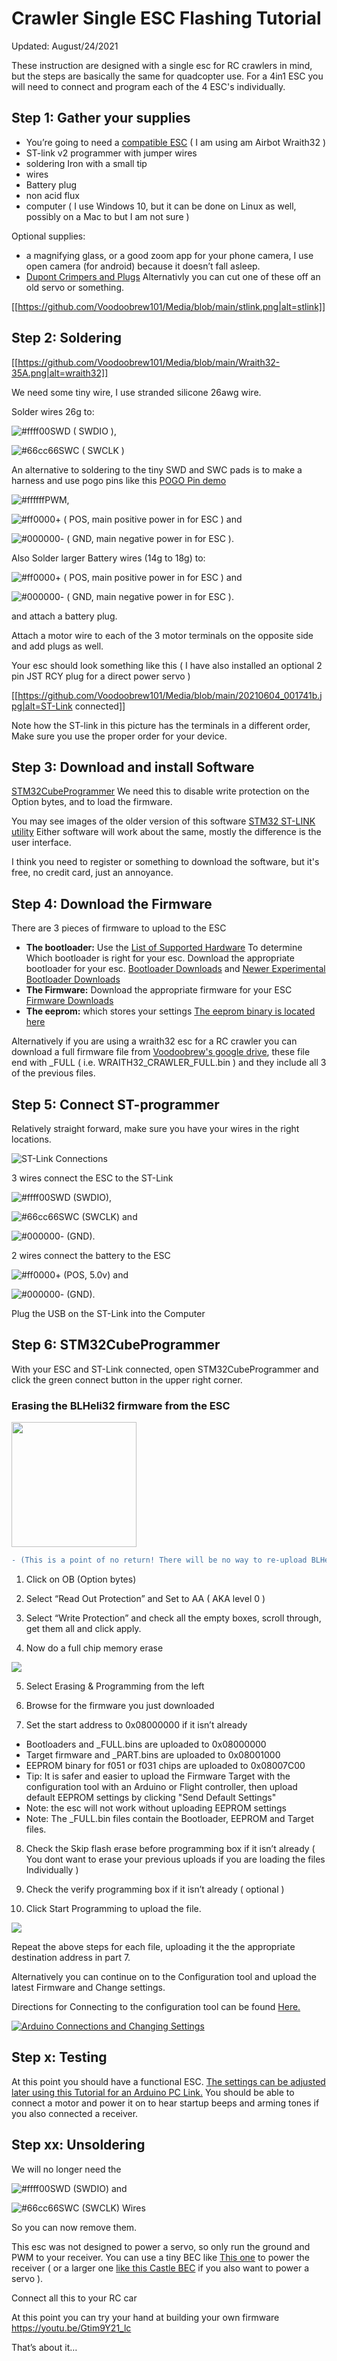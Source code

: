 # Crawler Single ESC Flashing Tutorial

Updated: August/24/2021

These instruction are designed with a single esc for RC crawlers in mind, but the steps are basically the same for quadcopter use. For a 4in1 ESC you will need to connect and program each of the 4 ESC's individually.

## Step 1: Gather your supplies

* You’re going to need a [compatible ESC](https://github.com/AlkaMotors/AM32-MultiRotor-ESC-firmware/wiki/List-of-Supported-Hardware) ( I am using am Airbot Wraith32 )
* ST-link v2 programmer with jumper wires
* soldering Iron with a small tip
* wires
* Battery plug
* non acid flux
* computer ( I use Windows 10, but it can be done on Linux as well, possibly on a Mac to but I am not sure )

Optional supplies:

* a magnifying glass, or a good zoom app for your phone camera, I use open camera (for android) because it doesn’t fall asleep.
* [Dupont Crimpers and Plugs](https://smile.amazon.com/QLOUNI-Crimping-Housing-Connector-Assortment/dp/B07DZB8NDW/ref=sr_1_12?dchild=1&keywords=dupont+crimper+plug&qid=1622790435&sr=8-12) Alternativly you can cut one of these off an old servo or something.

[[https://github.com/Voodoobrew101/Media/blob/main/stlink.png|alt=stlink]]

## Step 2: Soldering

[[https://github.com/Voodoobrew101/Media/blob/main/Wraith32-35A.png|alt=wraith32]]

We need some tiny wire, I use stranded silicone 26awg wire.

Solder wires 26g to:

![#ffff00](https://via.placeholder.com/15/ffff00/000000?text=+)SWD ( SWDIO ),

![#66cc66](https://via.placeholder.com/15/66cc66/000000?text=+)SWC ( SWCLK )

An alternative to soldering to the tiny SWD and SWC pads is to make a harness and use pogo pins like this [POGO Pin demo](https://youtu.be/yZ-45muuTCs)

![#ffffff](https://via.placeholder.com/15/ffffff/000000?text=+)PWM,

![#ff0000](https://via.placeholder.com/15/ff0000/000000?text=+)+ ( POS, main positive power in for ESC ) and

![#000000](https://via.placeholder.com/15/000000/000000?text=+)- ( GND, main negative power in for ESC ).

Also Solder larger Battery wires (14g to 18g) to:

![#ff0000](https://via.placeholder.com/15/ff0000/000000?text=+)+ ( POS, main positive power in for ESC ) and

![#000000](https://via.placeholder.com/15/000000/000000?text=+)- ( GND, main negative power in for ESC ).

and attach a battery plug.

Attach a motor wire to each of the 3 motor terminals on the opposite side and add plugs as well.

Your esc should look something like this ( I have also installed an optional 2 pin JST RCY plug for a direct power servo )

[[https://github.com/Voodoobrew101/Media/blob/main/20210604_001741b.jpg|alt=ST-Link connected]]

Note how the ST-link in this picture has the terminals in a different order, Make sure you use the proper order for your device.

## Step 3: Download and install Software

[STM32CubeProgrammer](https://www.st.com/en/development-tools/stm32cubeprog.html#get-software)
We need this to disable write protection on the Option bytes, and to load the firmware.

You may see images of the older version of this software [STM32 ST-LINK utility](https://www.st.com/content/st_com/en/products/development-tools/software-development-tools/stm32-software-development-tools/stm32-programmers/stsw-link004.html) Either software will work about the same, mostly the difference is the user interface.

I think you need to register or something to download the software, but it's free, no credit card, just an annoyance.

## Step 4: Download the Firmware

There are 3 pieces of firmware to upload to the ESC

* **The bootloader:** Use the [List of Supported Hardware](https://github.com/AlkaMotors/AM32-MultiRotor-ESC-firmware/wiki/List-of-Supported-Hardware) To determine Which bootloader is right for your esc. Download the appropriate bootloader for your esc. [Bootloader Downloads](https://github.com/AlkaMotors/AM32_Bootloader_F051/releases) and [Newer Experimental Bootloader Downloads](https://github.com/AlkaMotors/AM32-MultiRotor-ESC-firmware/tree/experimental/Release)
* **The Firmware:** Download the appropriate firmware for your ESC [Firmware Downloads](https://github.com/AlkaMotors/AM32-MultiRotor-ESC-firmware/releases/)
* **The eeprom:** which stores your settings [The eeprom binary is located here](https://github.com/AlkaMotors/AM32-MultiRotor-ESC-firmware/blob/master/eeprom_version_1_7c00.bin)

Alternatively if you are using a wraith32 esc for a RC crawler you can download a full firmware file from [Voodoobrew's google drive](https://drive.google.com/drive/folders/1ggvkWlLNjDMoB1ryCYy4fE_xQ2l5m2cL?usp=sharing), these file end with _FULL ( i.e. WRAITH32_CRAWLER_FULL.bin ) and they include all 3 of the previous files.

## Step 5: Connect ST-programmer

Relatively straight forward, make sure you have your wires in the right locations.

![ST-Link Connections](https://github.com/Voodoobrew101/Media/blob/main/Flash%20Bootloader800.png?raw=true)

3 wires connect the ESC to the ST-Link

![#ffff00](https://via.placeholder.com/15/ffff00/000000?text=+)SWD (SWDIO),

![#66cc66](https://via.placeholder.com/15/66cc66/000000?text=+)SWC (SWCLK) and

![#000000](https://via.placeholder.com/15/000000/000000?text=+)- (GND).

2 wires connect the battery to the ESC

![#ff0000](https://via.placeholder.com/15/ff0000/000000?text=+)+ (POS, 5.0v) and

![#000000](https://via.placeholder.com/15/000000/000000?text=+)- (GND).

Plug the USB on the ST-Link into the Computer

## Step 6: STM32CubeProgrammer

With your ESC and ST-Link connected, open STM32CubeProgrammer and click the green connect button in the upper right corner.

### Erasing the BLHeli32 firmware from the ESC

<img src="https://github.com/Voodoobrew101/Media/blob/main/Stop_sign.png" data-canonical-src="https://github.com/Voodoobrew101/Media/blob/main/Stop_sign.png" width="200" height="200" />

```diff
- (This is a point of no return! There will be no way to re-upload BLHeli32 back to the esc once erased)
```

1. Click on OB (Option bytes)

2. Select “Read Out Protection” and Set to AA ( AKA level 0 )

3. Select “Write Protection” and check all the empty boxes, scroll through, get them all and click apply.

4. Now do a full chip memory erase

![](https://i.ibb.co/R3M3tJZ/read-out-prot.jpg)

5. Select Erasing & Programming from the left

6. Browse for the firmware you just downloaded

7. Set the start address to 0x08000000 if it isn’t already

* Bootloaders and _FULL.bins are uploaded to 0x08000000
* Target firmware and _PART.bins are uploaded to 0x08001000
* EEPROM binary for f051 or f031 chips are uploaded to 0x08007C00
* Tip: It is safer and easier to upload the Firmware Target with the configuration tool with an Arduino or Flight controller, then upload default EEPROM settings by clicking "Send Default Settings"
* Note: the esc will not work without uploading EEPROM settings
* Note: The _FULL.bin files contain the Bootloader, EEPROM and Target files.

8. Check the Skip flash erase before programming box if it isn’t already ( You dont want to erase your previous uploads if you are loading the files Individually )

9. Check the verify programming box if it isn’t already ( optional )

10. Click Start Programming to upload the file.

![](https://i.ibb.co/Tk3yTqW/cube2a.jpg)

Repeat the above steps for each file, uploading it the the appropriate destination address in part 7.

Alternatively you can continue on to the Configuration tool and upload the latest Firmware and Change settings.

Directions for Connecting to the configuration tool can be found [Here.](https://github.com/AlkaMotors/AM32-MultiRotor-ESC-firmware/wiki/Arduino-PC-Link)

[
![Arduino Connections and Changing Settings](https://github.com/Voodoobrew101/Media/blob/main/Flash%20Firmware-2.png?raw=true)
](https://github.com/AlkaMotors/AM32-MultiRotor-ESC-firmware/wiki/Arduino-PC-Link)

## Step x: Testing

At this point you should have a functional ESC. [The settings can be adjusted later using this Tutorial for an Arduino PC Link.](https://github.com/AlkaMotors/AM32-MultiRotor-ESC-firmware/wiki/Arduino-PC-Link) You should be able to connect a motor and power it on to hear startup beeps and arming tones if you also connected a receiver.

## Step xx: Unsoldering

We will no longer need the

![#ffff00](https://via.placeholder.com/15/ffff00/000000?text=+)SWD (SWDIO) and  

![#66cc66](https://via.placeholder.com/15/66cc66/000000?text=+)SWC (SWCLK) Wires

So you can now remove them.

This esc was not designed to power a servo, so only run the ground and PWM to your receiver.
You can use a tiny BEC like [This one](https://smile.amazon.com/dp/B0758ZTS61/ref=cm_sw_em_r_mt_dp_T6Z1Y24FRC8XG9NBDECP?_encoding=UTF8&psc=1) to power the receiver ( or a larger one [like this Castle BEC](https://www.castlecreations.com/en/bec-voltage-regulators-1/cc-bec-010-0004-00) if you also want to power a servo ).

Connect all this to your RC car

At this point you can try your hand at building your own firmware
<https://youtu.be/Gtim9Y21_lc>

That’s about it…
